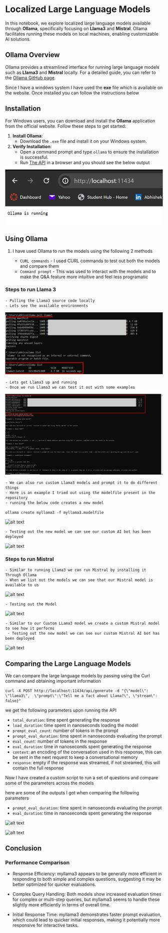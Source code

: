 # Localized Large Language Models

In this notebook, we explore localized large language models available through **Ollama**, specifically focusing on **Llama3** and **Mistral**. Ollama facilitates running these models on local machines, enabling customizable AI solutions.

## Ollama Overview

Ollama provides a streamlined interface for running large language models such as **Llama3** and **Mistral** locally. For a detailed guide, you can refer to the [Ollama GitHub page](https://github.com/ollama/ollama).

Since I have a windows system I have used the **exe** file which is available on the website. Once installed you can follow the instructions below 

## Installation

For Windows users, you can download and install the **Ollama** application from the official website. Follow these steps to get started:

1. **Install Ollama**:
   - Download the `.exe` file and install it on your Windows system.
2. **Verify Installation**:
   - Open a command prompt and type `ollama` to ensure the installation is successful.
   - Run [The API](http://localhost:11434/) in a browser and you should see the below output 
   
![alt text](images/Running_1.jpg)         

## Using Ollama 

1. I have used Ollama to run the models using the following 2 methods 

    - `CURL commands` - I used CURL commands to test out both the models and compare them
    - `Command prompt` - This was used to interact with the models and to make the Q&A feature more intuitive and feel less programatic


### Steps to run Llama 3
    - Pulling the Llama3 source code locally
    - Lets see the available environments 
![alt text](images/Running_Ollama1.jpg)

    - Lets get Llama3 up and running 
    - Once we run Llama3 we can test it out with some examples 

![alt text](images/Running_Ollama2.jpg)

    - We can also run custom Llama3 models and prompt it to do different things 
    - Here is an example I tried out using the modelfile present in the repository
    - running the below code creates a new model
    
 ```ollama create myllama3 -f myllama3.modelfile```

![alt text](images/Running_Custom_Ollama3.jpg)    
    
    - Testing out the new model we can see our custom AI bot has been deployed 
    
    
![alt text](images/Running_Custom_Ollama4.jpg)        


### Steps to run Mistral

    - Similar to running Llama3 we can run Mistral by installing it Through Ollama
    - When we list out the models we can see that our Mistral model is available to us 
    
![alt text](images/Running_Custom_mistral5.jpg)           

    - Testing out the Model
    
![alt text](images/Running_Custom_mistral5_5.jpg)           

    - Similar to our Custom LLama3 model we create a custom Mistral model to see how it performs
     - Testing out the new model we can see our custom Mistral AI bot has been deployed     
![alt text](images/Running_Custom_mistral6.jpg)               

## Comparing the Large Language Models

We can compare the large language models by passing using the Curl command and obtaining important information 

```
curl -X POST http://localhost:11434/api/generate -d "{\"model\": \"llama3\",  \"prompt\":\"Tell me a fact about Llama?\", \"stream\": false}"
```
we get the following parameters upon running the API 

- `total_duration`: time spent generating the response
- `load_duration`: time spent in nanoseconds loading the model
- `prompt_eval_count`: number of tokens in the prompt
- `prompt_eval_duration`: time spent in nanoseconds evaluating the prompt
- `eval_count`: number of tokens in the response
- `eval_duration`: time in nanoseconds spent generating the response
- `context`: an encoding of the conversation used in this response, this can be sent in the next request to keep a conversational memory
- `response`: empty if the response was streamed, if not streamed, this will contain the full response

Now I have created a custom script to run a set of questions and compare some of the parameters across the models

here are some of the outputs I got when comparing the following parameters 

- `prompt_eval_duration`: time spent in nanoseconds evaluating the prompt
- `eval_duration`: time in nanoseconds spent generating the response

           

![alt text](images/Prompt_Eval_Duration_.jpg)             


![alt text](images/Prompt_Eval_Duration_.jpg)    

## Conclusion


### Performance Comparison

- Response Efficiency: myllama3 appears to be generally more efficient in responding to both simple and complex questions, suggesting it may be better optimized for quicker evaluations.

- Complex Query Handling: Both models show increased evaluation times for complex or multi-step queries, but myllama3 seems to handle these slightly more efficiently in terms of overall time.

- Initial Response Time: myllama3 demonstrates faster prompt evaluation, which could lead to quicker initial responses, making it potentially more responsive for interactive tasks.